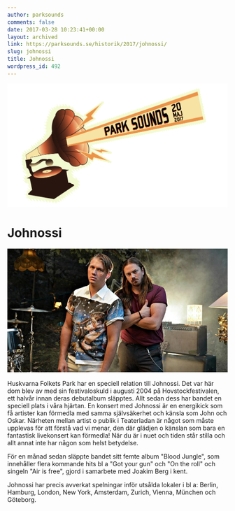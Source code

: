 ```yaml
---
author: parksounds
comments: false
date: 2017-03-28 10:23:41+00:00
layout: archived
link: https://parksounds.se/historik/2017/johnossi/
slug: johnossi
title: Johnossi
wordpress_id: 492
---
```


<img src="/images/2017/logo-1.svg" alt="Park Sounds 2017">


# Johnossi


<img src="/images/2017/johnossi.jpg">

Huskvarna Folkets Park har en speciell relation till Johnossi.
Det var här dom blev av med sin festivaloskuld i augusti 2004 på Hovstockfestivalen, ett halvår innan deras debutalbum släpptes. Allt sedan dess har bandet en speciell plats i våra hjärtan.
En konsert med Johnossi är en energikick som få artister kan förmedla med samma självsäkerhet och känsla som John och Oskar. Närheten mellan artist o publik i Teaterladan är något som måste upplevas för att förstå vad vi menar, den där glädjen o känslan som bara en fantastisk livekonsert kan förmedla! När du är i nuet och tiden står stilla och allt annat inte har någon som helst betydelse.

För en månad sedan släppte bandet sitt femte album "Blood Jungle", som innehåller flera kommande hits bl a "Got your gun" och "On the roll" och singeln "Air is free", gjord i samarbete med Joakim Berg i kent.

Johnossi har precis avverkat spelningar inför utsålda lokaler i bl a: Berlin, Hamburg, London, New York, Amsterdam, Zurich, Vienna, München och Göteborg.



<!-- % oembed https://youtu.be/rQDTG-caCOs % -->



<!-- % oembed https://open.spotify.com/artist/0k5NrYJAazGYrIhzrDslcT % -->


